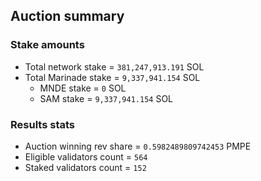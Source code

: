 ## Auction summary

### Stake amounts
- Total network stake = `381,247,913.191` SOL
- Total Marinade stake = `9,337,941.154` SOL
  - MNDE stake = `0` SOL
  - SAM stake = `9,337,941.154` SOL

### Results stats
- Auction winning rev share = `0.5982489809742453` PMPE
- Eligible validators count = `564`
- Staked validators count = `152`
